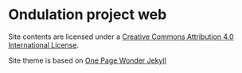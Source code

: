 # Ondulation project web

Site contents are licensed under a [Creative Commons Attribution 4.0 International License](http://creativecommons.org/licenses/by/4.0/).

Site theme is based on [One Page Wonder Jekyll](https://github.com/mushishi78/one-page-wonder-jekyll) 

